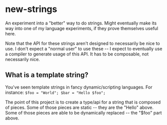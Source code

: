 # new-strings

An experiment into a "better" way to do strings. Might eventually make its way into one of my language experiments, if they prove themselves useful here.

Note that the API for these strings aren't designed to necessarily be nice to use. I don't expect a "normal user" to use these -- I expect to eventually use a compiler to generate usage of this API. It has to be composable, not necessarily nice.

## What is a template string?

You've seen template strings in fancy dynamic/scripting languages. For instance: `$foo = "World"; $bar = "Hello $foo";`

The point of this project is to create a type/api for a string that is composed of pieces. Some of those pieces are static -- they are the "Hello" above. Some of those pieces are able to be dynamically replaced -- the "$foo" part above.